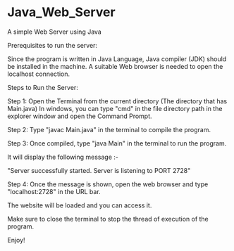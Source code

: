 # Java_Web_Server
A simple Web Server using Java

Prerequisites to run the server:

Since the program is written in Java Language, Java compiler (JDK) should be installed in the machine.
A suitable Web browser is needed to open the localhost connection.

Steps to Run the Server:

Step 1: Open the Terminal from the current directory (The directory that has Main.java) In windows, you can type "cmd" in the file directory path in the explorer window and open the Command Prompt.

Step 2: Type "javac Main.java" in the terminal to compile the program.

Step 3: Once compiled, type "java Main" in the terminal to run the program.

It will display the following message :-

"Server successfully started.
Server is listening to PORT 2728"

Step 4: Once the message is shown, open the web browser and type "localhost:2728" in the URL bar.

The website will be loaded and you can access it.

Make sure to close the terminal to stop the thread of execution of the program.

Enjoy!